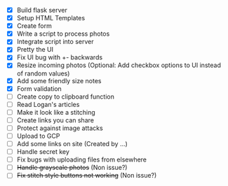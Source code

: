 - [x] Build flask server
- [x] Setup HTML Templates
- [x] Create form
- [x] Write a script to process photos
- [x] Integrate script into server
- [x] Pretty the UI
- [x] Fix UI bug with +- backwards
- [x] Resize incoming photos (Optional: Add checkbox options to UI instead of random values)
- [x] Add some friendly size notes
- [x] Form validation
- [ ] Create copy to clipboard function
- [ ] Read Logan's articles
- [ ] Make it look like a stitching
- [ ] Create links you can share
- [ ] Protect against image attacks
- [ ] Upload to GCP
- [ ] Add some links on site (Created by ...)
- [ ] Handle secret key
- [ ] Fix bugs with uploading files from elsewhere
- [ ] ~~Handle grayscale photos~~ (Non issue?)
- [ ] ~~Fix stitch style buttons not working~~ (Non issue?)